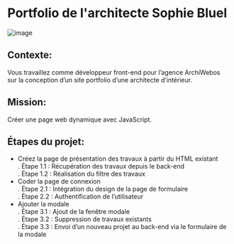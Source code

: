 # Portfolio de l'architecte Sophie Bluel

![image](https://portfolio.bestplacestudio.fr/static/media/sophie-bluel.466bab9741c875ac52c6.png)

## Contexte: 
Vous travaillez comme développeur front-end pour l’agence ArchiWebos<br> 
sur la conception d’un site portfolio d’une architecte d’intérieur.

## Mission: 
Créer une page web dynamique avec JavaScript.

<h2>Étapes du projet:</h2>

- Créez la page de présentation des travaux à partir du HTML existant<br>
  . Étape 1.1 : Récupération des travaux depuis le back-end<br>
  . Étape 1.2 : Réalisation du filtre des travaux
- Coder la page de connexion<br>
  . Étape 2.1 : Intégration du design de la page de formulaire<br>
  . Étape 2.2 : Authentification de l’utilisateur
- Ajouter la modale<br>
  . Étape 3.1 : Ajout de la fenêtre modale<br>
  . Étape 3.2 : Suppression de travaux existants<br>
  . Étape 3.3 : Envoi d’un nouveau projet au back-end via le formulaire de la modale

